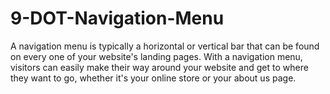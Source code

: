 # 9-DOT-Navigation-Menu
A navigation menu is typically a horizontal or vertical bar that can be found on every one of your website's landing pages. With a navigation menu, visitors can easily make their way around your website and get to where they want to go, whether it's your online store or your about us page.
